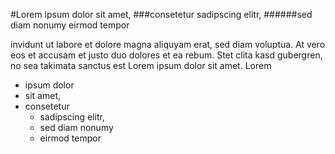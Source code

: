 #Lorem ipsum dolor sit amet, 
###consetetur sadipscing elitr, 
######sed diam nonumy eirmod tempor 



invidunt ut labore et dolore magna aliquyam erat, sed diam voluptua. At vero eos et accusam et justo duo dolores et ea rebum. Stet clita kasd gubergren, no sea takimata sanctus est Lorem ipsum dolor sit amet. Lorem 



* ipsum dolor 
* sit amet, 
* consetetur 
  * sadipscing elitr, 
  * sed diam nonumy 
  * eirmod tempor 

